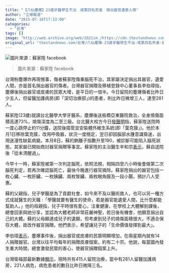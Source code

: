 ```yaml
---
title: "【八仙塵爆】23歲牙醫學生不治　成第四名死者　捐出器官遺愛人間"
author: "立場報道"
date: "2015-07-10T17:22:00"
categories:
  - "台灣"
tags: []
image: "http://web.archive.org/web/2021im_/https://cdn.thestandnews.com/media/photos/cache/1888669_775189202494582_609595154_n_ENFUJ_1200x0.png"
original_url: "thestandnews.com/台灣/八仙塵爆-23歲牙醫學生不治-成第四名死者-捐出器官遺愛人間"
---
```

![圖片來源：蘇家陞 facebook](http://web.archive.org/web/2021im_/https://cdn.thestandnews.com/media/photos/cache/1888669_775189202494582_609595154_n_ENFUJ_1200x0.png)

> 圖片來源：蘇家陞 facebook

台灣粉塵爆炸再現憾事，傷者蘇家陞傷重腦死不治，其家屬決定捐出其器官，遺愛人間，亦是首名捐出器官的傷者。台灣器官捐贈及移植登錄中心董事長李伯璋指，塵爆後捐出器官或皮膚的民眾大增，是平日的一倍半。今日留院的塵爆傷者比昨日少五人，但留醫加護病房(即「深切治療部」)的患者，則比昨日微增三人，達至281人。

蘇家陞(23歲)就讀台北醫學大學牙醫系，塵爆後送板橋亞東醫院救治，全身燒傷面積高達73%，燒傷深度為二至三級。台北醫大校方今日[發聲明](http://web.archive.org/web/20210629020718/http://udn.com/news/story/1/1047757)指，蘇家陞送院時一度心跳停止約11分鐘，送院後插管並安裝體外維生系統(即「葉克膜」)。他於本月1日移除葉克膜，改用呼吸器，狀況一度穩定，翌日卻因腦部水腫意識昏迷，出現迷漫性缺氣病變。本月8日，蘇的鈉離子指數升至190，被診斷可能陷入腦死狀態，其家屬已開始商討器官捐贈等事宜。蘇家陞的主治醫生辛和宗[表示](http://web.archive.org/web/20210629020718/http://www.chinatimes.com/realtimenews/20150710003057-260402)，蘇自送院後「從未清醒過」。

今早十一時，蘇家陞被第一次判定腦死，依照法規，相隔四至六小時後會做第二次腦死判定，若再次確認腦死亡，最快今晚進行器官摘除。蘇家陞捐出的器官包括一枚心臟、一枚肝臟、一枚胰臟、兩枚腎臟、兩枚眼角膜及一段小腸，預計八人受惠。

蘇的父親指，兒子學醫是為了貢獻社會，如今來不及以醫術救人，也可以另一種方式成就醫生的天職 :「學醫就要有醫生的使命，若是器官能遺愛人間，比什麼都能幫助人。」他的母親指，兒子平時很有愛心，注重健康，在學校上大體解剖課後，總會回家與她分享，並認為大體老師非常莊嚴神聖，若日後有機會，他願意捐出自己的大體。蘇的父母願達成兒子的遺願，但考慮到兒子的燒傷面積很大，不適合保存大體，故改作器官捐贈。他們表示，希望讓兒子的「生命價值發揮到最大」。

李伯璋[表示](http://web.archive.org/web/20210629020718/http://udn.com/news/story/2/1047798)，塵爆事件後，捐出器官或皮膚的民眾明顯增加，在兩星期內就有14人捐贈器官。台灣以往平均每年的捐贈皮膚個案，約有二十宗。他說，每當國內發生重大時間，總會激發民眾的善心，使器官捐贈個案上升。

台灣衛福部最新數據[顯示](http://web.archive.org/web/20210629020718/http://www.mohw.gov.tw/CHT/BLAST/DM1_P.aspx?f_list_no=878&fod_list_no=0&doc_no=50127)，現時共有415人留院治療，當中有281人留醫加護病房，221人病危，病危患者的數目比昨日微降三名。